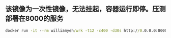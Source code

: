 ## 该镜像为一次性镜像，无法挂起，容器运行即停。压测部署在8000的服务
```cmd
docker run -it --rm williamyeh/wrk -t12 -c400 -d30s http://0.0.0.0:8000
```